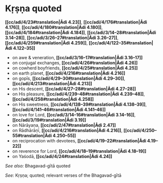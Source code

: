 # Kṛṣṇa quoted

**[[cc/adi/4/23#translation|Ādi 4.23]]**, **[[cc/adi/4/176#translation|Ādi 4.176]]**, **[[cc/adi/4/180#translation|Ādi 4.180]]**, **[[cc/adi/4/184#translation|Ādi 4.184]]**, **[[cc/adi/3/14–28#translation|Ādi 3.14–28]]**, **[[cc/adi/3/26–27#translation|Ādi 3.26–27]]**, **[[cc/adi/4/259#translation|Ādi 4.259]]**, **[[cc/adi/4/122–35#translation|Ādi 4.122–35]]**

* on awe & veneration, **[[cc/adi/3/16–17#translation|Ādi 3.16–17]]**
* on conjugal exchanges, **[[cc/adi/4/26#translation|Ādi 4.26]]**
* on cowherd boyfriends, **[[cc/adi/4/25#translation|Ādi 4.25]]**
* on earth planet, **[[cc/adi/4/216#translation|Ādi 4.216]]**
* on gopīs, **[[cc/adi/4/29–30#translation|Ādi 4.29–30]]**, **[[cc/adi/4/213#translation|Ādi 4.213]]**
* on His descent, **[[cc/adi/4/27–28#translation|Ādi 4.27–28]]**
* on His pleasure, **[[cc/adi/4/239–48#translation|Ādi 4.239–48]]**, **[[cc/adi/4/258#translation|Ādi 4.258]]**
* on His sweetness, **[[cc/adi/4/138–39#translation|Ādi 4.138–39]]**, **[[cc/adi/4/141–46#translation|Ādi 4.141–46]]**
* on love for Lord, **[[cc/adi/3/14–16#translation|Ādi 3.14–16]]**, **[[cc/adi/3/19#translation|Ādi 3.19]]**
* on Nārāyaṇa, **[[cc/adi/2/47#translation|Ādi 2.47]]**
* on Rādhārāṇī, **[[cc/adi/4/216#translation|Ādi 4.216]]**, **[[cc/adi/4/250–55#translation|Ādi 4.250–55]]**
* on reciprocation with devotees, **[[cc/adi/4/19–22#translation|Ādi 4.19–22]]**
* on reverence for Lord, **[[cc/adi/4/18–19#translation|Ādi 4.18–19]]**
* on Yaśodā, **[[cc/adi/4/24#translation|Ādi 4.24]]**

*See also:* Bhagavad-gītā quoted

*See:* Kṛṣṇa; quoted; relevant verses of the Bhagavad-gītā
